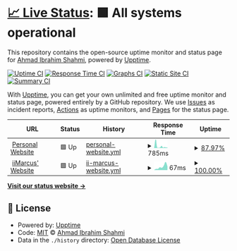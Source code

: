 # [📈 Live Status](https://up.solarft.tk): <!--live status--> **🟩 All systems operational**

This repository contains the open-source uptime monitor and status page for [Ahmad Ibrahim Shahmi](https://solarft.tk), powered by [Upptime](https://github.com/upptime/upptime).

[![Uptime CI](https://github.com/solarft/upptime/workflows/Uptime%20CI/badge.svg)](https://github.com/solarft/upptime/actions?query=workflow%3A%22Uptime+CI%22)
[![Response Time CI](https://github.com/solarft/upptime/workflows/Response%20Time%20CI/badge.svg)](https://github.com/solarft/upptime/actions?query=workflow%3A%22Response+Time+CI%22)
[![Graphs CI](https://github.com/solarft/upptime/workflows/Graphs%20CI/badge.svg)](https://github.com/solarft/upptime/actions?query=workflow%3A%22Graphs+CI%22)
[![Static Site CI](https://github.com/solarft/upptime/workflows/Static%20Site%20CI/badge.svg)](https://github.com/solarft/upptime/actions?query=workflow%3A%22Static+Site+CI%22)
[![Summary CI](https://github.com/solarft/upptime/workflows/Summary%20CI/badge.svg)](https://github.com/solarft/upptime/actions?query=workflow%3A%22Summary+CI%22)

With [Upptime](https://upptime.js.org), you can get your own unlimited and free uptime monitor and status page, powered entirely by a GitHub repository. We use [Issues](https://github.com/solarft/upptime/issues) as incident reports, [Actions](https://github.com/solarft/upptime/actions) as uptime monitors, and [Pages](https://up.solarft.tk) for the status page.

<!--start: status pages-->
<!-- This summary is generated by Upptime (https://github.com/upptime/upptime) -->
<!-- Do not edit this manually, your changes will be overwritten -->
<!-- prettier-ignore -->
| URL | Status | History | Response Time | Uptime |
| --- | ------ | ------- | ------------- | ------ |
| <img alt="" src="https://favicons.githubusercontent.com/solarft.tk" height="13"> [Personal Website](https://solarft.tk) | 🟩 Up | [personal-website.yml](https://github.com/solarft/upptime/commits/HEAD/history/personal-website.yml) | <details><summary><img alt="Response time graph" src="./graphs/personal-website/response-time-week.png" height="20"> 785ms</summary><br><a href="https://up.solarft.tk/history/personal-website"><img alt="Response time 635" src="https://img.shields.io/endpoint?url=https%3A%2F%2Fraw.githubusercontent.com%2Fsolarft%2Fupptime%2FHEAD%2Fapi%2Fpersonal-website%2Fresponse-time.json"></a><br><a href="https://up.solarft.tk/history/personal-website"><img alt="24-hour response time 265" src="https://img.shields.io/endpoint?url=https%3A%2F%2Fraw.githubusercontent.com%2Fsolarft%2Fupptime%2FHEAD%2Fapi%2Fpersonal-website%2Fresponse-time-day.json"></a><br><a href="https://up.solarft.tk/history/personal-website"><img alt="7-day response time 785" src="https://img.shields.io/endpoint?url=https%3A%2F%2Fraw.githubusercontent.com%2Fsolarft%2Fupptime%2FHEAD%2Fapi%2Fpersonal-website%2Fresponse-time-week.json"></a><br><a href="https://up.solarft.tk/history/personal-website"><img alt="30-day response time 635" src="https://img.shields.io/endpoint?url=https%3A%2F%2Fraw.githubusercontent.com%2Fsolarft%2Fupptime%2FHEAD%2Fapi%2Fpersonal-website%2Fresponse-time-month.json"></a><br><a href="https://up.solarft.tk/history/personal-website"><img alt="1-year response time 635" src="https://img.shields.io/endpoint?url=https%3A%2F%2Fraw.githubusercontent.com%2Fsolarft%2Fupptime%2FHEAD%2Fapi%2Fpersonal-website%2Fresponse-time-year.json"></a></details> | <details><summary><a href="https://up.solarft.tk/history/personal-website">87.97%</a></summary><a href="https://up.solarft.tk/history/personal-website"><img alt="All-time uptime 91.27%" src="https://img.shields.io/endpoint?url=https%3A%2F%2Fraw.githubusercontent.com%2Fsolarft%2Fupptime%2FHEAD%2Fapi%2Fpersonal-website%2Fuptime.json"></a><br><a href="https://up.solarft.tk/history/personal-website"><img alt="24-hour uptime 62.24%" src="https://img.shields.io/endpoint?url=https%3A%2F%2Fraw.githubusercontent.com%2Fsolarft%2Fupptime%2FHEAD%2Fapi%2Fpersonal-website%2Fuptime-day.json"></a><br><a href="https://up.solarft.tk/history/personal-website"><img alt="7-day uptime 87.97%" src="https://img.shields.io/endpoint?url=https%3A%2F%2Fraw.githubusercontent.com%2Fsolarft%2Fupptime%2FHEAD%2Fapi%2Fpersonal-website%2Fuptime-week.json"></a><br><a href="https://up.solarft.tk/history/personal-website"><img alt="30-day uptime 91.27%" src="https://img.shields.io/endpoint?url=https%3A%2F%2Fraw.githubusercontent.com%2Fsolarft%2Fupptime%2FHEAD%2Fapi%2Fpersonal-website%2Fuptime-month.json"></a><br><a href="https://up.solarft.tk/history/personal-website"><img alt="1-year uptime 91.27%" src="https://img.shields.io/endpoint?url=https%3A%2F%2Fraw.githubusercontent.com%2Fsolarft%2Fupptime%2FHEAD%2Fapi%2Fpersonal-website%2Fuptime-year.json"></a></details>
| <img alt="" src="https://favicons.githubusercontent.com/iimarcus.netlify.app" height="13"> [iiMarcus' Website](https://iimarcus.netlify.app) | 🟩 Up | [ii-marcus-website.yml](https://github.com/solarft/upptime/commits/HEAD/history/ii-marcus-website.yml) | <details><summary><img alt="Response time graph" src="./graphs/ii-marcus-website/response-time-week.png" height="20"> 67ms</summary><br><a href="https://up.solarft.tk/history/ii-marcus-website"><img alt="Response time 211" src="https://img.shields.io/endpoint?url=https%3A%2F%2Fraw.githubusercontent.com%2Fsolarft%2Fupptime%2FHEAD%2Fapi%2Fii-marcus-website%2Fresponse-time.json"></a><br><a href="https://up.solarft.tk/history/ii-marcus-website"><img alt="24-hour response time 72" src="https://img.shields.io/endpoint?url=https%3A%2F%2Fraw.githubusercontent.com%2Fsolarft%2Fupptime%2FHEAD%2Fapi%2Fii-marcus-website%2Fresponse-time-day.json"></a><br><a href="https://up.solarft.tk/history/ii-marcus-website"><img alt="7-day response time 67" src="https://img.shields.io/endpoint?url=https%3A%2F%2Fraw.githubusercontent.com%2Fsolarft%2Fupptime%2FHEAD%2Fapi%2Fii-marcus-website%2Fresponse-time-week.json"></a><br><a href="https://up.solarft.tk/history/ii-marcus-website"><img alt="30-day response time 211" src="https://img.shields.io/endpoint?url=https%3A%2F%2Fraw.githubusercontent.com%2Fsolarft%2Fupptime%2FHEAD%2Fapi%2Fii-marcus-website%2Fresponse-time-month.json"></a><br><a href="https://up.solarft.tk/history/ii-marcus-website"><img alt="1-year response time 211" src="https://img.shields.io/endpoint?url=https%3A%2F%2Fraw.githubusercontent.com%2Fsolarft%2Fupptime%2FHEAD%2Fapi%2Fii-marcus-website%2Fresponse-time-year.json"></a></details> | <details><summary><a href="https://up.solarft.tk/history/ii-marcus-website">100.00%</a></summary><a href="https://up.solarft.tk/history/ii-marcus-website"><img alt="All-time uptime 100.00%" src="https://img.shields.io/endpoint?url=https%3A%2F%2Fraw.githubusercontent.com%2Fsolarft%2Fupptime%2FHEAD%2Fapi%2Fii-marcus-website%2Fuptime.json"></a><br><a href="https://up.solarft.tk/history/ii-marcus-website"><img alt="24-hour uptime 100.00%" src="https://img.shields.io/endpoint?url=https%3A%2F%2Fraw.githubusercontent.com%2Fsolarft%2Fupptime%2FHEAD%2Fapi%2Fii-marcus-website%2Fuptime-day.json"></a><br><a href="https://up.solarft.tk/history/ii-marcus-website"><img alt="7-day uptime 100.00%" src="https://img.shields.io/endpoint?url=https%3A%2F%2Fraw.githubusercontent.com%2Fsolarft%2Fupptime%2FHEAD%2Fapi%2Fii-marcus-website%2Fuptime-week.json"></a><br><a href="https://up.solarft.tk/history/ii-marcus-website"><img alt="30-day uptime 100.00%" src="https://img.shields.io/endpoint?url=https%3A%2F%2Fraw.githubusercontent.com%2Fsolarft%2Fupptime%2FHEAD%2Fapi%2Fii-marcus-website%2Fuptime-month.json"></a><br><a href="https://up.solarft.tk/history/ii-marcus-website"><img alt="1-year uptime 100.00%" src="https://img.shields.io/endpoint?url=https%3A%2F%2Fraw.githubusercontent.com%2Fsolarft%2Fupptime%2FHEAD%2Fapi%2Fii-marcus-website%2Fuptime-year.json"></a></details>

<!--end: status pages-->

[**Visit our status website →**](https://up.solarft.tk)

## 📄 License

- Powered by: [Upptime](https://github.com/upptime/upptime)
- Code: [MIT](./LICENSE) © [Ahmad Ibrahim Shahmi](https://solarft.tk)
- Data in the `./history` directory: [Open Database License](https://opendatacommons.org/licenses/odbl/1-0/)
